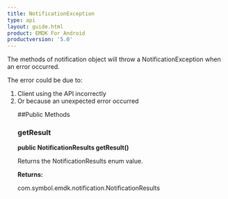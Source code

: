 ```yaml
---
title: NotificationException
type: api
layout: guide.html
product: EMDK For Android
productversion: '5.0'
---
```



The methods of notification object will throw a NotificationException when an error
 occurred. 

The error could be due to:
 <ol>
 <li>Client using the API incorrectly
 <li>Or because an unexpected error occurred

##Public Methods

### getResult

**public NotificationResults getResult()**

Returns the NotificationResults enum value.

**Returns:**

com.symbol.emdk.notification.NotificationResults





